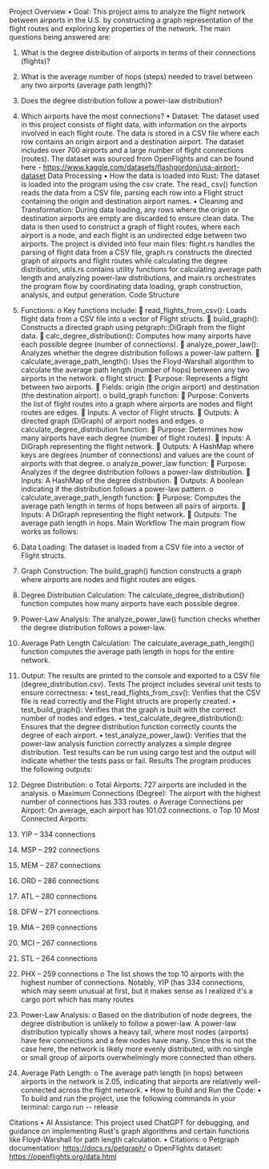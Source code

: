 Project Overview
•	Goal: This project aims to analyze the flight network between airports in the U.S. by constructing a graph representation of the flight routes and exploring key properties of the network. The main questions being answered are:
1.	What is the degree distribution of airports in terms of their connections (flights)?
2.	What is the average number of hops (steps) needed to travel between any two airports (average path length)?
3.	Does the degree distribution follow a power-law distribution?
4.	Which airports have the most connections?
•	Dataset: The dataset used in this project consists of flight data, with information on the airports involved in each flight route. The data is stored in a CSV file where each row contains an origin airport and a destination airport. The dataset includes over 700 airports and a large number of flight connections (routes). The dataset was sourced from OpenFlights and can be found here - https://www.kaggle.com/datasets/flashgordon/usa-airport-dataset
Data Processing
•	How the data is loaded into Rust: The dataset is loaded into the program using the csv crate. The read_ csv() function reads the data from a CSV file, parsing each row into a Flight struct containing the origin and destination airport names.
•	Cleaning and Transformation: During data loading, any rows where the origin or destination airports are empty are discarded to ensure clean data. The data is then used to construct a graph of flight routes, where each airport is a node, and each flight is an undirected edge between two airports.
The project is divided into four main files: flight.rs handles the parsing of flight data from a CSV file, graph.rs constructs the directed graph of airports and flight routes while calculating the degree distribution, utils.rs contains utility functions for calculating average path length and analyzing power-law distributions, and main.rs orchestrates the program flow by coordinating data loading, graph construction, analysis, and output generation.
Code Structure
1.	Functions:
o	Key functions include:
	read_flights_from_csv(): Loads flight data from a CSV file into a vector of Flight structs.
	build_graph(): Constructs a directed graph using petgraph::DiGraph from the flight data.
	calc_degree_distribution(): Computes how many airports have each possible degree (number of connections).
	analyze_power_law(): Analyzes whether the degree distribution follows a power-law pattern.
	calculate_average_path_length(): Uses the Floyd-Warshall algorithm to calculate the average path length (number of hops) between any two airports in the network.
o	flight struct:
	Purpose: Represents a flight between two airports.
	Fields: origin (the origin airport) and destination (the destination airport).
o	build_graph function:
	Purpose: Converts the list of flight routes into a graph where airports are nodes and flight routes are edges.
	Inputs: A vector of Flight structs.
	Outputs: A directed graph (DiGraph) of airport nodes and edges.
o	calculate_degree_distribution function:
	Purpose: Determines how many airports have each degree (number of flight routes).
	Inputs: A DiGraph representing the flight network.
	Outputs: A HashMap where keys are degrees (number of connections) and values are the count of airports with that degree.
o	analyze_power_law function:
	Purpose: Analyzes if the degree distribution follows a power-law distribution.
	Inputs: A HashMap of the degree distribution.
	Outputs: A boolean indicating if the distribution follows a power-law pattern.
o	calculate_average_path_length function:
	Purpose: Computes the average path length in terms of hops between all pairs of airports.
	Inputs: A DiGraph representing the flight network.
	Outputs: The average path length in hops.
Main Workflow
The main program flow works as follows:
1.	Data Loading: The dataset is loaded from a CSV file into a vector of Flight structs.
2.	Graph Construction: The build_graph() function constructs a graph where airports are nodes and flight routes are edges.
3.	Degree Distribution Calculation: The calculate_degree_distribution() function computes how many airports have each possible degree.
4.	Power-Law Analysis: The analyze_power_law() function checks whether the degree distribution follows a power-law.
5.	Average Path Length Calculation: The calculate_average_path_length() function computes the average path length in hops for the entire network.
6.	Output: The results are printed to the console and exported to a CSV file (degree_distribution.csv).
Tests
The project includes several unit tests to ensure correctness:
•	test_read_flights_from_csv(): Verifies that the CSV file is read correctly and the Flight structs are properly created.
•	test_build_graph(): Verifies that the graph is built with the correct number of nodes and edges.
•	test_calculate_degree_distribution(): Ensures that the degree distribution function correctly counts the degree of each airport.
•	test_analyze_power_law(): Verifies that the power-law analysis function correctly analyzes a simple degree distribution.
Test results can be run using cargo test and the output will indicate whether the tests pass or fail.
Results
The program produces the following outputs:
1.	Degree Distribution:
o	Total Airports: 727 airports are included in the analysis.
o	Maximum Connections (Degree): The airport with the highest number of connections has 333 routes.
o	Average Connections per Airport: On average, each airport has 101.02 connections.
o	Top 10 Most Connected Airports:
1.	YIP – 334 connections
2.	MSP – 292 connections
3.	MEM – 287 connections
4.	ORD – 286 connections
5.	ATL – 280 connections
6.	DFW – 271 connections
7.	MIA – 269 connections
8.	MCI – 267 connections
9.	STL – 264 connections
10.	PHX – 259 connections
o	The list shows the top 10 airports with the highest number of connections. Notably, YIP (has 334 connections, which may seem unusual at first, but it makes sense as I realized it's a cargo port which has many routes 
2.	Power-Law Analysis:
o	Based on the distribution of node degrees, the degree distribution is unlikely to follow a power-law. A power-law distribution typically shows a heavy tail, where most nodes (airports) have few connections and a few nodes have many. Since this is not the case here, the network is likely more evenly distributed, with no single or small group of airports overwhelmingly more connected than others.

3.	Average Path Length:
o	The average path length (in hops) between airports in the network is 2.05, indicating that airports are relatively well-connected across the flight network.
 • How to Build and Run the Code:
•	To build and run the project, use the following commands in your terminal:
	cargo run -- release

Citations
•	AI Assistance: This project used ChatGPT for debugging, and guidance on implementing Rust's graph algorithms and certain functions like Floyd-Warshall for path length calculation.
•	Citations:
o	Petgraph documentation: https://docs.rs/petgraph/
o	OpenFlights dataset: https://openflights.org/data.html

